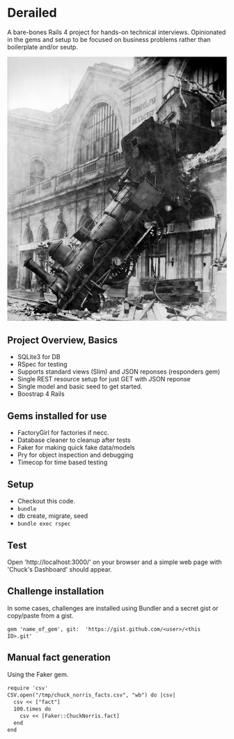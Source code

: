 # Derailed

A bare-bones Rails 4 project for hands-on technical interviews. Opinionated in the gems and setup to be focused on business problems rather than boilerplate and/or seutp.

![Derailed](./train-wreck.jpg)

## Project Overview, Basics

* SQLite3 for DB
* RSpec for testing
* Supports standard views (Slim) and JSON reponses (responders gem)
* Single REST resource setup for just GET with JSON reponse
* Single model and basic seed to get started.
* Boostrap 4 Rails


## Gems installed for use

* FactoryGirl for factories if necc.
* Database cleaner to cleanup after tests
* Faker for making quick fake data/models
* Pry for object inspection and debugging
* Timecop for time based testing

## Setup

* Checkout this code.
* ` bundle `
* db create, migrate, seed
* `bundle exec rspec`

## Test

Open 'http://localhost:3000/' on your browser and a simple web page with 'Chuck's Dashboard' should appear.


## Challenge installation

In some cases, challenges are installed using Bundler and a secret gist or copy/paste from a gist.

```
gem 'name_of_gem', git:  'https://gist.github.com/<user>/<this ID>.git'
```

## Manual fact generation

Using the Faker gem.

```
require 'csv'
CSV.open("/tmp/chuck_norris_facts.csv", "wb") do |csv|
  csv << ["fact"]
  100.times do
    csv << [Faker::ChuckNorris.fact]
  end
end

```

